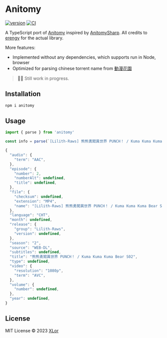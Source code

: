 # Anitomy

[![version](https://img.shields.io/npm/v/anitomy?color=rgb%2850%2C203%2C86%29&label=Anitomy)](https://www.npmjs.com/package/anitomy) [![CI](https://github.com/yjl9903/AnimeGarden/actions/workflows/ci.yml/badge.svg)](https://github.com/yjl9903/AnimeGarden/actions/workflows/ci.yml)

A TypeScript port of [Anitomy](https://github.com/erengy/anitomy) inspired by [AnitomySharp](https://github.com/tabratton/AnitomySharp). All credits to [erengy](https://github.com/erengy) for the actual library.

More features:

+ Implemented without any dependencies, which supports run in Node, browser
+ Optimized for parsing chinese torrent name from [動漫花園](https://share.dmhy.org/)

> 👷‍♂️ Still work in progress.

## Installation

```bash
npm i anitomy
```

## Usage

```ts
import { parse } from 'anitomy'

const info = parse(`[Lilith-Raws] 熊熊勇闖異世界 PUNCH！ / Kuma Kuma Kuma Bear S02 - 02 [Baha][WEB-DL][1080p][AVC AAC][CHT][MP4]`)
```

```js
{
  "audio": {
    "term": "AAC",
  },
  "episode": {
    "number": 2,
    "numberAlt": undefined,
    "title": undefined,
  },
  "file": {
    "checksum": undefined,
    "extension": "MP4",
    "name": "[Lilith-Raws] 熊熊勇闖異世界 PUNCH！ / Kuma Kuma Kuma Bear S02 - 02 [Baha][WEB-DL][1080p][AVC AAC][CHT][MP4]",
  },
  "language": "CHT",
  "month": undefined,
  "release": {
    "group": "Lilith-Raws",
    "version": undefined,
  },
  "season": "2",
  "source": "WEB-DL",
  "subtitles": undefined,
  "title": "熊熊勇闖異世界 PUNCH！ / Kuma Kuma Kuma Bear S02",
  "type": undefined,
  "video": {
    "resolution": "1080p",
    "term": "AVC",
  },
  "volume": {
    "number": undefined,
  },
  "year": undefined,
}
```

## License

MIT License © 2023 [XLor](https://github.com/yjl9903)
